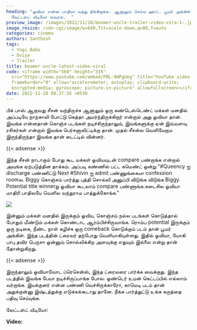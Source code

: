 ```yaml
---
heading: "ஓவியா என்ன பாதியா வந்து நிக்கிறாங்க. ஆனாலும் செம்ம ஹாட். பூமர் அங்கிள்
  லேட்டஸ்ட் வீடியோ வைரல்.  "
preview_image: /images/2022/11/28/boomer-uncle-trailer-video-vira-1-.jpg
image_resize: /cdn-cgi/image/w=640,fit=scale-down,q=80,f=auto
categories: cinema
authors: Santhosh
tags:
  - Yogi Babu
  - Oviya
  - Trailer
title: boomer-uncle-latest-video-viral
code: <iframe width="560" height="315"
  src="https://www.youtube.com/embed/FML-9HPgUeg" title="YouTube video player"
  frameborder="0" allow="accelerometer; autoplay; clipboard-write;
  encrypted-media; gyroscope; picture-in-picture" allowfullscreen></iframe>
date: 2022-11-28 08:37:55 +0530
---
```

பிக் பாஸ் ஆறாவது சீசன் வந்திருச்சு ஆனாலும் ஒரு கண்டெஸ்டெண்ட் மக்கள் மனதில் அப்படியே நாற்காலி போட்டு கெத்தா அமர்ந்திருக்கிறார் என்றால் அது ஓவியா தான். இவங்க என்னதான் கொஞ்ச படங்கள் நடிச்சிருந்தாலும், இவங்களுக்கு ஏன் இவ்வளவு ரசிகர்கள் என்றால் இவங்க பெர்சனாலிட்டிக்கு தான். முதல் சீசன்ல வெளியேறாம இருந்திருந்தா இவங்க தான் டைட்டில் வின்னர்.

{{< adsense >}}

இந்த சீசன் நாடாகும் போது கூட மக்கள் ஓவியவுடன் compare பண்றாங்க என்றால் அவங்க ஏற்படுத்தின தாக்கம். அப்படி கண்ணில் பட்ட கமெண்ட் ஒன்று "#Queency ஐ discharge பண்ணிட்டு Next #Shivin ஐ admit பண்ணுங்கையா confession roomல. Biggy கொஞ்சம் பார்த்து புத்தி சொல்லி அனுப்பி விடுங்க விடுங்க Biggy. Potential title winnerநு ஓவியா கூடலாம் compare பண்ணாங்க.கடைசில ஓவியா மாதிரி பாதிலயே வெளில வந்துராம பாத்துக்கோங்க."

![](/images/2022/11/28/boomer-uncle-trailer-video-vira-2-.jpg)

இன்னும் மக்கள் மனதில் இருக்கும் ஓவிய, கொஞ்சம் நல்ல படங்கள் கொடுத்தால் போதும் மீண்டும் மக்கள் கொண்டாட ஆரம்பிச்சிருவாங்க. ரொம்ப potential இருக்கும் ஒரு நடிகை, நீண்ட நாள் கழிச்சு ஒரு comeback கொடுக்கும் படம் தான் பூமர் அங்கிள். இந்த படத்தின் ட்ரைலர் தற்போது வெளியாகியுள்ளது. இதில் ஓவியா, யோகி பாபு தவிர பெருசா ஒன்னும் சொல்லிக்கிற அளவுக்கு எதுவும் இல்லை என்று தான் தோன்றுகிறது. 

{{< adsense >}}

இருந்தாலும் ஓவியாவோட ப்ரெசென்ஸ், இந்த ட்ரைலரை பார்க்க வைக்குது. இந்த படத்தில் இவங்க பேயா நடிச்சிருப்பாங்க போல. ஒண்டெர் உமன் கெட்டப்பில் எல்லாம் வர்றாங்க. இயக்குனர் என்ன பண்ணி வெச்சிருக்காரோ, காமெடி படம் தான் அதுக்குன்னு இஷ்டத்துக்கு எடுக்கக்கூடாது தானே. நீங்க பார்த்துட்டு உங்க கருத்தை பதிவு செய்யுங்க.

லேட்டஸ்ட் வீடியோ: ﻿

**V﻿ideo:**